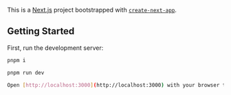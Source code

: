 This is a [Next.js](https://nextjs.org) project bootstrapped with [`create-next-app`](https://nextjs.org/docs/app/api-reference/cli/create-next-app).

## Getting Started

First, run the development server:

```bash
pnpm i

pnpm run dev

Open [http://localhost:3000](http://localhost:3000) with your browser to see the result.
```
